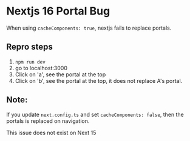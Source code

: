 # Nextjs 16 Portal Bug

When using `cacheComponents: true`, nextjs fails to replace portals.

## Repro steps

1. `npm run dev`
2. go to localhost:3000
3. Click on 'a', see the portal at the top
4. Click on 'b', see the portal at the top, it does not replace A's portal.

## Note:

If you update `next.config.ts` and set `cacheComponents: false`, then the portals is replaced on navigation.

This issue does not exist on Next 15
